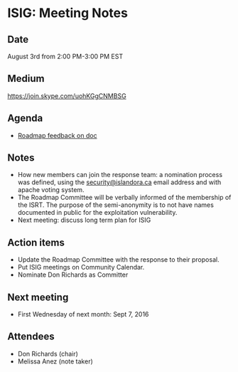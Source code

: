 # ISIG: Meeting Notes

## Date

August 3rd from 2:00 PM-3:00 PM EST

## Medium

https://join.skype.com/uohKGgCNMBSG<br/>

## Agenda
* [Roadmap feedback on doc](https://github.com/Islandora/islandora/wiki/Roadmap-Meeting-July-22-2016-11:30-am-AST#security-interest-group-will)

## Notes
* How new members can join the response team: a nomination process was defined, using the security@islandora.ca email address and with apache voting system.
* The Roadmap Committee will be verbally informed of the membership of the ISRT. The purpose of the semi-anonymity is to not have names documented in public for the exploitation vulnerability.
* Next meeting: discuss long term plan for ISIG

## Action items
* Update the Roadmap Committee with the response to their proposal.
* Put ISIG meetings on Community Calendar.
* Nominate Don Richards as Committer

## Next meeting
* First Wednesday of next month: Sept 7, 2016

## Attendees
* Don Richards (chair) 
* Melissa Anez (note taker)

